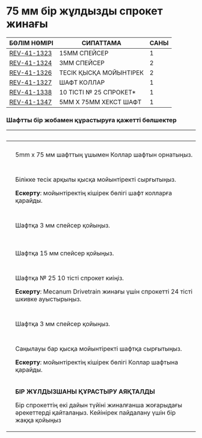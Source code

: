 # 75 мм бір жұлдызды спрокет жинағы



| **БӨЛІМ НӨМІРІ**                                        | **СИПАТТАМА**           | **САНЫ** |
| ------------------------------------------------------- | ----------------------- | -------- |
| [REV-41-1323](https://www.revrobotics.com/rev-41-1323/) | 15MM СПЕЙСЕР            | 1        |
| [REV-41-1324](https://www.revrobotics.com/rev-41-1324/) | 3MM СПЕЙСЕР             | 2        |
| [REV-41-1326](https://www.revrobotics.com/rev-41-1326/) | ТЕСІК ҚЫСҚА МОЙЫНТІРЕК  | 2        |
| [REV-41-1327](https://www.revrobotics.com/rev-41-1327/) | ШАФТ КОЛЛАР             | 1        |
| [REV-41-1338](https://www.revrobotics.com/rev-41-1338/) | 10 ТІСТІ № 25 СПРОКЕТ\* | 1        |
| [REV-41-1347](https://www.revrobotics.com/rev-41-1347/) | 5MM X 75MM ХЕКСТ ШАФТ   | 1        |

### Шафтты бір жобамен құрастыруға қажетті бөлшектер

| ​                                                                                                                                                                                                                                                                                                                   | ​                                                                                                                                                                                        |
| ------------------------------------------------------------------------------------------------------------------------------------------------------------------------------------------------------------------------------------------------------------------------------------------------------------------- | ---------------------------------------------------------------------------------------------------------------------------------------------------------------------------------------- |
| <p>​</p><p><img src="https://2589213514-files.gitbook.io/~/files/v0/b/gitbook-legacy-files/o/assets%2F-M5yw0n8IneF5-9ybLjT%2F-MENnrOQpKKk1c6QdvJd%2F-MEOrUICSpi9XsMMsAl-%2FFSK_MBG_OSSS%20-%20Shaft%20Collar.svg?alt=media&#x26;token=38419c27-4390-48aa-af6b-f2e37605b194" alt="" data-size="original"></p>        | 5mm x 75 мм шафттың ұшымен Коллар шафтын орнатыңыз.                                                                                                                                      |
| <p>​</p><p><img src="https://2589213514-files.gitbook.io/~/files/v0/b/gitbook-legacy-files/o/assets%2F-M5yw0n8IneF5-9ybLjT%2F-MENnrOQpKKk1c6QdvJd%2F-MEOrsH303do75vLguAY%2FFSK_MBG_OSSS%20-%20Short%20Through%202.svg?alt=media&#x26;token=4a6008e2-de05-46cb-b75c-ee84ffc52109" alt="" data-size="original"></p>   | <p>Білікке тесік арқылы қысқа мойынтіректі сырғытыңыз.</p><p><strong>Ескерту</strong>: мойынтіректің кішірек бөлігі шафт колларға қарайды.</p>                                           |
| <p>​</p><p><img src="https://2589213514-files.gitbook.io/~/files/v0/b/gitbook-legacy-files/o/assets%2F-M5yw0n8IneF5-9ybLjT%2F-MENnrOQpKKk1c6QdvJd%2F-MEOsGskEPGLV6eHIp0I%2FFSK_MBG_OSSS%20-%203mm%20Spacer%201.svg?alt=media&#x26;token=94476012-2d42-47ce-bee9-8b43b008f6c7" alt="" data-size="original"></p>      | Шафтқа 3 мм спейсер қойыңыз.                                                                                                                                                             |
| <p>​</p><p><img src="https://2589213514-files.gitbook.io/~/files/v0/b/gitbook-legacy-files/o/assets%2F-M5yw0n8IneF5-9ybLjT%2F-MENnrOQpKKk1c6QdvJd%2F-MEOqw7ItWTrHIDwEXzK%2FFSK_MBG_OSSS%20-%2015mm%20Spacer.svg?alt=media&#x26;token=6171db75-094d-429e-8882-f3b12c860704" alt="" data-size="original"></p>         | Шафтқа 15 мм спейсер қойыңыз.                                                                                                                                                            |
| <p>​</p><p><img src="https://2589213514-files.gitbook.io/~/files/v0/b/gitbook-legacy-files/o/assets%2F-M5yw0n8IneF5-9ybLjT%2F-MENnrOQpKKk1c6QdvJd%2F-MEOsbwXRWeXt3RnfQXU%2FFSK_MBG_OSSS%20-%20Sprocket.svg?alt=media&#x26;token=1abf29e0-d159-488a-8f23-0b3903157967" alt="" data-size="original"></p>              | <p>Шафтқа № 25 10 тісті спрокет киіңіз.</p><p><strong>Ескерту</strong>: Mecanum Drivetrain жинағы үшін спрокетті 24 тісті шкивке ауыстырыңыз.</p>                                        |
| <p>​</p><p><img src="https://2589213514-files.gitbook.io/~/files/v0/b/gitbook-legacy-files/o/assets%2F-M5yw0n8IneF5-9ybLjT%2F-MENnrOQpKKk1c6QdvJd%2F-MEOt1U_Gu_JxLCd3Aif%2FFSK_MBG_OSSs%20-%203mm%20Spacer%202.svg?alt=media&#x26;token=3967073c-8020-46b5-91db-4a627b20cecd" alt="" data-size="original"></p>      | Шафтқа 3 мм спейсер қойыңыз.                                                                                                                                                             |
| <p>​</p><p><img src="https://2589213514-files.gitbook.io/~/files/v0/b/gitbook-legacy-files/o/assets%2F-M5yw0n8IneF5-9ybLjT%2F-MENnrOQpKKk1c6QdvJd%2F-MEOtr2rQdo5nVY_jvTY%2FFSK_MBG_OSSS%20-%20Short%20Through%202_1.svg?alt=media&#x26;token=d253e075-2251-4c70-aace-45513fa80b22" alt="" data-size="original"></p> | <p>Саңылауы бар қысқа мойынтіректі шафтқа сырғытыңыз.</p><p><strong>Ескерту</strong>: мойынтіректің кішірек бөлігі Коллар шафтына қарайды.</p>                                           |
| <p>​</p><p><img src="https://2589213514-files.gitbook.io/~/files/v0/b/gitbook-legacy-files/o/assets%2F-M5yw0n8IneF5-9ybLjT%2F-MENnrOQpKKk1c6QdvJd%2F-MEOu6wDqQnsMK9Pq3kw%2FFSK_MBG_OSSS%20-%20Complete.svg?alt=media&#x26;token=3a3d20bd-0d44-4a53-b498-e82008bf611a" alt="" data-size="original"></p>              | <p><strong>БІР ЖҰЛДЫЗШАНЫ ҚҰРАСТЫРУ АЯҚТАЛДЫ</strong></p><p>Бір спрокеттің екі дайын түйіні жиналғанша жоғарыдағы әрекеттерді қайталаңыз. Кейінірек пайдалану үшін бір жаққа қойыңыз</p> |

